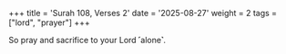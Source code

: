 +++
title = 'Surah 108, Verses 2'
date = '2025-08-27'
weight = 2
tags = ["lord", "prayer"]
+++

So pray and sacrifice to your Lord ˹alone˺.